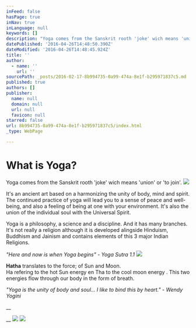 ```yaml
---
inFeed: false
hasPage: true
inNav: true
inLanguage: null
keywords: []
description: "Yoga comes from the Sanskrit rooth 'joke' wich means 'union' or 'to join'. "
datePublished: '2016-04-26T14:48:50.390Z'
dateModified: '2016-04-26T14:48:45.924Z'
title: ''
author:
  - name: ''
    url: ''
sourcePath: _posts/2016-02-17-8b994735-0a99-474a-8e1f-b295971837c5.md
published: true
authors: []
publisher:
  name: null
  domain: null
  url: null
  favicon: null
starred: false
url: 8b994735-0a99-474a-8e1f-b295971837c5/index.html
_type: WebPage

---
```

# What is Yoga?

Yoga comes from the Sanskrit rooth 'joke' wich means 'union' or 'to join'. ![](https://s3-us-west-2.amazonaws.com/the-grid-img/p/f5c6201f3e7a7db31d8a2b9478e45d9c00bd4d2d.jpg)

It's an ancient art based on a harmonizing the unity of body, mind and spirit. The continued practice of yoga will lead you to a sense of peace and well-being, and also a feeling of being at one with your environment. It's also the union of the individual soul with the Universal Spirit. 

Yoga is a philosophy, a science and a discipline. And it has many branches. It's not really a religion although it is developed alingside Hinduism, Buddhism and Jainism and contains elements of this 3 major Indian Religions. 

_"Here and now is when Yoga begins" - Yoga Sutra 1.1_
![](https://s3-us-west-2.amazonaws.com/the-grid-img/p/69a4317b10797e6ee749cf4cecca246562b8d4af.jpg)

**Hatha** translates to the force; of Sun and Moon.   
Ha refering to the hot Sun energy en Tha to the cool moon energy . This two energies flow through our body in the form of breath. 

_"Yoga is the unity of body and soul... I like to bind this by heart." - Wendy Yogini_

__

__
![](https://the-grid-user-content.s3-us-west-2.amazonaws.com/d9f07380-2f47-417d-9970-9146c3fdd002.jpg)
![](https://the-grid-user-content.s3-us-west-2.amazonaws.com/5b138d58-0d03-4ad0-bb63-27fb41daaeac.jpg)